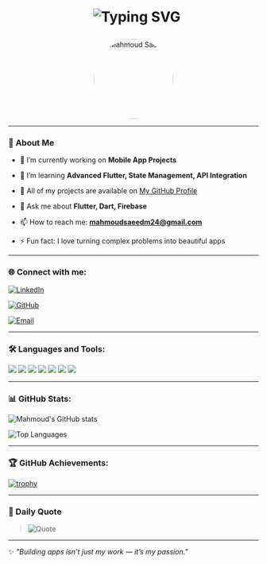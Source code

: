 
<h1 align="center">

  <img src="https://readme-typing-svg.herokuapp.com?font=Fira+Code&weight=600&size=28&pause=1000&color=0E75B6&center=true&vCenter=true&width=435&lines=Hi%2C+I'm+Mahmoud+Saeed;Flutter+Developer;Mobile+App+Enthusiast;Currently+Training+at+NTI" alt="Typing SVG" />

</h1>
<p align="center">
  <img src="https://media.licdn.com/dms/image/v2/D4D03AQF0-YtvwDVzig/profile-displayphoto-shrink_800_800/profile-displayphoto-shrink_800_800/0/1709386293906?e=1758153600&v=beta&t=l0UXyGDHC2DjA8FsE85LdJVx6-1-wkSfzF9etajamVU" alt="Mahmoud Saeed" width="160" height="160" style="border-radius: 50%;" />
</p>


---
### 🌟 **About Me**

- 🔭 I’m currently working on **Mobile App Projects**

- 🌱 I’m learning **Advanced Flutter, State Management, API Integration**

- 📂 All of my projects are available on [My GitHub Profile](https://github.com/mahmoudsaeedm24)

- 💬 Ask me about **Flutter, Dart, Firebase**

- 📫 How to reach me: **mahmoudsaeedm24@gmail.com**

- ⚡ Fun fact: I love turning complex problems into beautiful apps

  
---

  ### 🌐 **Connect with me:**

[![LinkedIn](https://img.shields.io/badge/-LinkedIn-blue?style=flat&logo=linkedin)](https://linkedin.com/in/mahmoudsaeedm24)  

[![GitHub](https://img.shields.io/badge/-GitHub-181717?style=flat&logo=github&logoColor=white)](https://github.com/mahmoudsaeedm24)  

[![Email](https://img.shields.io/badge/-Gmail-D14836?style=flat&logo=gmail&logoColor=white)](mailto:mahmoudsaeedm24@gmail.com)  

---
### 🛠 Languages and Tools:

<p align="left">
  <img src="https://img.icons8.com/color/48/000000/flutter.png"/>
  <img src="https://img.icons8.com/color/48/000000/dart.png"/>
  <img src="https://img.icons8.com/color/48/000000/firebase.png"/>
  <img src="https://img.icons8.com/color/48/000000/git.png"/>
  <img src="https://img.icons8.com/color/48/000000/javascript.png"/>
  <img src="https://img.icons8.com/color/48/000000/html-5.png"/>
  <img src="https://img.icons8.com/color/48/000000/css3.png"/>
</p>

---

  

### 📊 GitHub Stats:

![Mahmoud's GitHub stats](https://github-readme-stats.vercel.app/api?username=mahmoudsaeedm24&show_icons=true&theme=tokyonight)  

![Top Languages](https://github-readme-stats.vercel.app/api/top-langs/?username=mahmoudsaeedm24&layout=compact&theme=tokyonight)

  

---

  

### 🏆 GitHub Achievements:

[![trophy](https://github-profile-trophy.vercel.app/?username=mahmoudsaeedm24&theme=onedark)](https://github.com/ryo-ma/github-profile-trophy)

  

---
### 💬 Daily Quote

> ![Quote](https://quotes-github-readme.vercel.app/api?type=horizontal&theme=dark)

  

---

  

✨ _"Building apps isn’t just my work — it’s my passion."_
